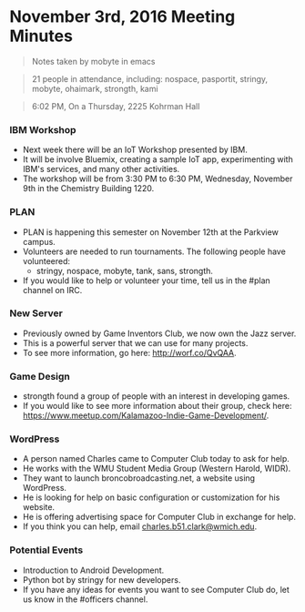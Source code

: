 # November 3rd, 2016 Meeting Minutes
> Notes taken by mobyte in emacs

> 21 people in attendance, including: nospace, pasportit, stringy, mobyte, ohaimark, strongth, kami

> 6:02 PM, On a Thursday, 2225 Kohrman Hall

### IBM Workshop
- Next week there will be an IoT Workshop presented by IBM.
- It will be involve Bluemix, creating a sample IoT app, experimenting with IBM's services, and many other activities.
- The workshop will be from 3:30 PM to 6:30 PM, Wednesday, November 9th in the Chemistry Building 1220.

### PLAN
- PLAN is happening this semester on November 12th at the Parkview campus.
- Volunteers are needed to run tournaments. The following people have volunteered:
  - stringy, nospace, mobyte, tank, sans, strongth.
- If you would like to help or volunteer your time, tell us in the #plan channel on IRC.
  
### New Server
- Previously owned by Game Inventors Club, we now own the Jazz server.
- This is a powerful server that we can use for many projects.
- To see more information, go here: http://worf.co/QvQAA.

### Game Design
- strongth found a group of people with an interest in developing games.
- If you would like to see more information about their group, check here: https://www.meetup.com/Kalamazoo-Indie-Game-Development/.

### WordPress
- A person named Charles came to Computer Club today to ask for help.
- He works with the WMU Student Media Group (Western Harold, WIDR).
- They want to launch broncobroadcasting.net, a website using WordPress.
- He is looking for help on basic configuration or customization for his website.
- He is offering advertising space for Computer Club in exchange for help.
- If you think you can help, email charles.b51.clark@wmich.edu.

### Potential Events
- Introduction to Android Development.
- Python bot by stringy for new developers.
- If you have any ideas for events you want to see Computer Club do, let us know in the #officers channel.
